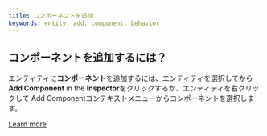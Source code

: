 ```yaml
---
title: コンポーネントを追加
keywords: entity, add, component, behavior
---
```


## コンポーネントを追加するには？

エンティティに**コンポーネント**を追加するには、エンティティを選択してから**Add Component** in the **Inspector**をクリックするか、エンティティを右クリックして Add Componentコンテキストメニューからコンポーネントを選択します。

[Learn more](https://developer.playcanvas.com/en/user-manual/packs/components/)

